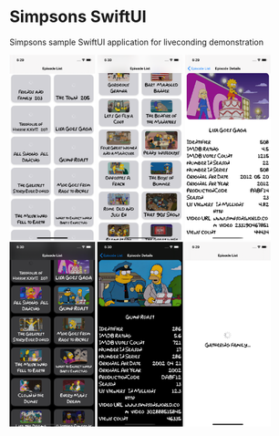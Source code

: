 # Simpsons SwiftUI

Simpsons sample SwiftUI application for liveconding demonstration

<img src="https://github.com/kojiba/SimpsonsSwiftUIDemo/blob/master/Sceenshots/2.png?raw=true" width="150"/>
<img src="https://github.com/kojiba/SimpsonsSwiftUIDemo/blob/master/Sceenshots/3.png?raw=true" width="150"/>
<img src="https://github.com/kojiba/SimpsonsSwiftUIDemo/blob/master/Sceenshots/4.png?raw=true" width="150"/>
<img src="https://github.com/kojiba/SimpsonsSwiftUIDemo/blob/master/Sceenshots/5.png?raw=true" width="150"/>
<img src="https://github.com/kojiba/SimpsonsSwiftUIDemo/blob/master/Sceenshots/6.png?raw=true" width="150"/>
<img src="https://github.com/kojiba/SimpsonsSwiftUIDemo/blob/master/Sceenshots/1.png?raw=true" width="150"/>